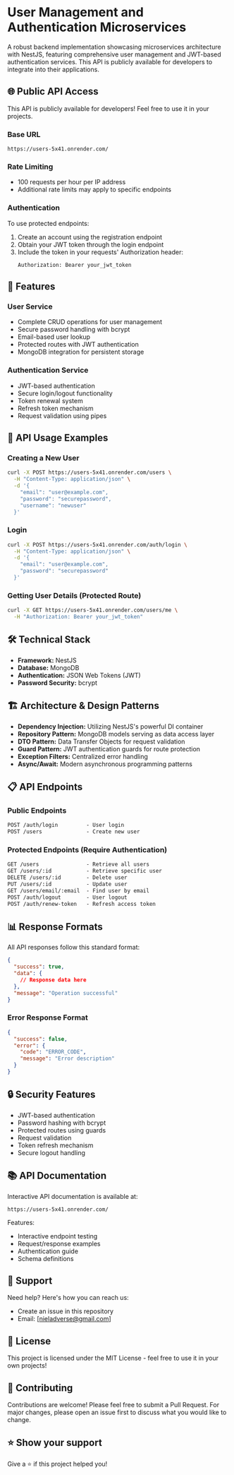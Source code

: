 # User Management and Authentication Microservices

A robust backend implementation showcasing microservices architecture with NestJS, featuring comprehensive user management and JWT-based authentication services. This API is publicly available for developers to integrate into their applications.

## 🌐 Public API Access

This API is publicly available for developers! Feel free to use it in your projects.

### Base URL
```
https://users-5x41.onrender.com/
```

### Rate Limiting
- 100 requests per hour per IP address
- Additional rate limits may apply to specific endpoints

### Authentication
To use protected endpoints:
1. Create an account using the registration endpoint
2. Obtain your JWT token through the login endpoint
3. Include the token in your requests' Authorization header:
   ```
   Authorization: Bearer your_jwt_token
   ```

## 🚀 Features

### User Service
- Complete CRUD operations for user management
- Secure password handling with bcrypt
- Email-based user lookup
- Protected routes with JWT authentication
- MongoDB integration for persistent storage

### Authentication Service
- JWT-based authentication
- Secure login/logout functionality
- Token renewal system
- Refresh token mechanism
- Request validation using pipes

## 📡 API Usage Examples

### Creating a New User
```bash
curl -X POST https://users-5x41.onrender.com/users \
  -H "Content-Type: application/json" \
  -d '{
    "email": "user@example.com",
    "password": "securepassword",
    "username": "newuser"
  }'
```

### Login
```bash
curl -X POST https://users-5x41.onrender.com/auth/login \
  -H "Content-Type: application/json" \
  -d '{
    "email": "user@example.com",
    "password": "securepassword"
  }'
```

### Getting User Details (Protected Route)
```bash
curl -X GET https://users-5x41.onrender.com/users/me \
  -H "Authorization: Bearer your_jwt_token"
```

## 🛠️ Technical Stack

- **Framework:** NestJS
- **Database:** MongoDB
- **Authentication:** JSON Web Tokens (JWT)
- **Password Security:** bcrypt

## 🏗️ Architecture & Design Patterns

- **Dependency Injection:** Utilizing NestJS's powerful DI container
- **Repository Pattern:** MongoDB models serving as data access layer
- **DTO Pattern:** Data Transfer Objects for request validation
- **Guard Pattern:** JWT authentication guards for route protection
- **Exception Filters:** Centralized error handling
- **Async/Await:** Modern asynchronous programming patterns

## 📋 API Endpoints

### Public Endpoints

```markdown
POST /auth/login         - User login
POST /users              - Create new user
```

### Protected Endpoints (Require Authentication)

```markdown
GET /users               - Retrieve all users
GET /users/:id           - Retrieve specific user
DELETE /users/:id        - Delete user
PUT /users/:id           - Update user
GET /users/email/:email  - Find user by email
POST /auth/logout        - User logout
POST /auth/renew-token   - Refresh access token
```

## 📊 Response Formats

All API responses follow this standard format:

```json
{
  "success": true,
  "data": {
    // Response data here
  },
  "message": "Operation successful"
}
```

### Error Response Format
```json
{
  "success": false,
  "error": {
    "code": "ERROR_CODE",
    "message": "Error description"
  }
}
```

## 🔒 Security Features

- JWT-based authentication
- Password hashing with bcrypt
- Protected routes using guards
- Request validation
- Token refresh mechanism
- Secure logout handling

## 📚 API Documentation

Interactive API documentation is available at:
```
https://users-5x41.onrender.com/
```

Features:
- Interactive endpoint testing
- Request/response examples
- Authentication guide
- Schema definitions

## 💬 Support

Need help? Here's how you can reach us:
- Create an issue in this repository
- Email: [nieladverse@gmail.com]

## 📝 License

This project is licensed under the MIT License - feel free to use it in your own projects!

## 🤝 Contributing

Contributions are welcome! Please feel free to submit a Pull Request. For major changes, please open an issue first to discuss what you would like to change.

## ⭐ Show your support

Give a ⭐️ if this project helped you!